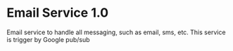 # Email Service 1.0

Email service to handle all messaging, such as email, sms, etc. This service is trigger by Google pub/sub
